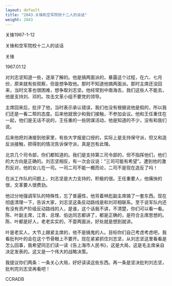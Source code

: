 ```yaml
---
layout: default
title: "2043.关锋和空军院校十二人的谈话"
weight: 2043
---
```


关锋1967-1-12

关锋和空军院校十二人的谈话

关锋

1967.01.12

对刘志坚知道一些，逐渐了解的。他是搞两面派的，暴露这个过程，在六、七月份，原来就有些观察，但是想争取他。那时不知道他搞两面派。那时主席还没回来，当时文革也很困难，想争取刘志坚。他经常到中南海去，我们这些人不能去，他是支持刘、邓的。攻击文革小组不要党的领导。

主席回来后，批评了他，当时表示承认错误，我们也没有根据说他是假的，所以我们还是一看二帮的态度。后来他就很少和我们接触，不参加会议。他和王任重住在一起，他们是无话不说的，王任重的一些阴谋活动，他是知道的不少，没有和我们说。

后来他把刘涛接到他家里，有些大字报是口授的，实际上是支持保守派，但又和造反派接触，把得到的情况告诉保守派，真是岂有此理。

北京几个司令部，你们都知道的。我们是支持第三司令部的，但不指挥他们，他们的大方向是正确的。刘志坚相反，有一次会议说：“三司可能有希望”。遭到他的激烈反对，他的女儿在一司。一司二司不能一概而论，二司不是现在造反了吗！

在派工作队的问题上，刘志坚是大力支持的，积极的很。王任重要人，他痛快的很，文革要人很费劲。

他过分地强调军队的特殊性，忘了普遍性，他背着林彪副主席搞了一套东西。现在彻底清理一下，告诉大家，刘志坚这条反动路线是和刘邓相联系。至于说军队内还有没有资产阶级反动路线的人，是谁，这个话我不讲，不清楚，你们可以看一看。陈、叶副主席，江青、总理、伯达同志都讲了，都是正确的，是符合主席思想的。陈、叶都是好人，老老实实的，不耍两面派，好处就是想到就讲。

叶是老实人，大节上跟紧主席的，他不是搞鬼的人。目标你们自己考虑考虑吧，我看批判叶的会在这个节骨眼上不要开。现在紧紧抓住刘志坚，从刘志坚这里看看是怎么回事，我希望同志们读一读《告上海市人民书》，这是大局，这是毛主席亲自决定发表的。这又是一个伟大的战略决策。

我提议你们两条：一条关心大局，好好读读这些东西。再一条是坚决批判刘志坚，批判完刘志坚再看吧！

CCRADB

